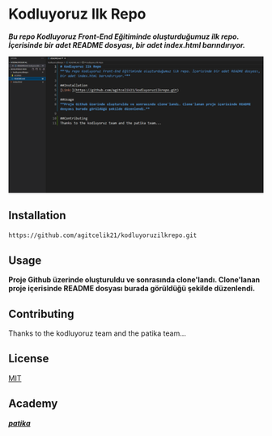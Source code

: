 # Kodluyoruz Ilk Repo
***Bu repo Kodluyoruz Front-End Eğitiminde oluşturduğumuz ilk repo. İçerisinde bir adet README dosyası, bir adet index.html barındırıyor.***

![](odevpic.png)

## Installation
```https://github.com/agitcelik21/kodluyoruzilkrepo.git```

## Usage
**Proje Github üzerinde oluşturuldu ve sonrasında clone'landı. Clone'lanan proje içerisinde README dosyası burada görüldüğü şekilde düzenlendi.**

## Contributing
Thanks to the kodluyoruz team and the patika team...

## License
[MIT](https://choosealicense.com/licenses/mit/)

## Academy
***[patika](www.patika.dev)***
